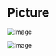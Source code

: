 # Picture
![Image](https://github.com/user-attachments/assets/ed334b5a-cd11-48bc-a8c3-90b303127c17)

![Image](https://github.com/user-attachments/assets/9bfb401c-4c97-4e2f-b759-44720521cedf)
